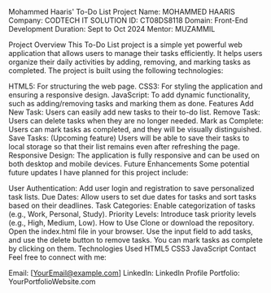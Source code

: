 

Mohammed Haaris' To-Do List Project
Name: MOHAMMED HAARIS
Company: CODTECH IT SOLUTION
ID: CT08DS8118
Domain: Front-End Development
Duration: Sept to Oct 2024
Mentor: MUZAMMIL

Project Overview
This To-Do List project is a simple yet powerful web application that allows users to manage their tasks efficiently. It helps users organize their daily activities by adding, removing, and marking tasks as completed. The project is built using the following technologies:

HTML5: For structuring the web page.
CSS3: For styling the application and ensuring a responsive design.
JavaScript: To add dynamic functionality, such as adding/removing tasks and marking them as done.
Features
Add New Task: Users can easily add new tasks to their to-do list.
Remove Task: Users can delete tasks when they are no longer needed.
Mark as Complete: Users can mark tasks as completed, and they will be visually distinguished.
Save Tasks: (Upcoming feature) Users will be able to save their tasks to local storage so that their list remains even after refreshing the page.
Responsive Design: The application is fully responsive and can be used on both desktop and mobile devices.
Future Enhancements
Some potential future updates I have planned for this project include:

User Authentication: Add user login and registration to save personalized task lists.
Due Dates: Allow users to set due dates for tasks and sort tasks based on their deadlines.
Task Categories: Enable categorization of tasks (e.g., Work, Personal, Study).
Priority Levels: Introduce task priority levels (e.g., High, Medium, Low).
How to Use
Clone or download the repository.
Open the index.html file in your browser.
Use the input field to add tasks, and use the delete button to remove tasks. You can mark tasks as complete by clicking on them.
Technologies Used
HTML5
CSS3
JavaScript
Contact
Feel free to connect with me:

Email: [YourEmail@example.com]
LinkedIn: LinkedIn Profile
Portfolio: YourPortfolioWebsite.com
